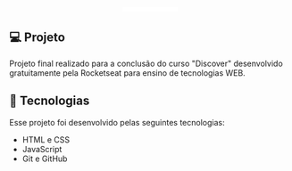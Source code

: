 <p align="center">
  <img src="./assets/logo.png" width="100px" />
</p>

## 💻 Projeto

Projeto final realizado para a conclusão do curso "Discover" desenvolvido gratuitamente pela Rocketseat para ensino de tecnologias WEB.

## 🛜 Tecnologias

Esse projeto foi desenvolvido pelas seguintes tecnologias:

- HTML e CSS
- JavaScript
- Git e GitHub